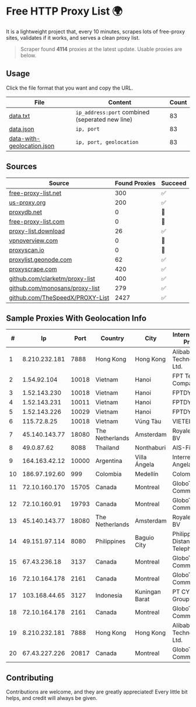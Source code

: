 
# Free HTTP Proxy List 🌍

It is a lightweight project that, every 10 minutes, scrapes lots of free-proxy sites, validates if it works, and serves a clean proxy list.


> Scraper found **4114** proxies at the latest update. Usable proxies are below.

## Usage

Click the file format that you want and copy the URL.


|File|Content|Count|
|----|-------|-----|
|[data.txt](https://raw.githubusercontent.com/themiralay/Proxy-List-World/master/data.txt)|`ip_address:port` combined (seperated new line)|83|
|[data.json](https://raw.githubusercontent.com/themiralay/Proxy-List-World/master/data.json)|`ip, port`|83|
|[data-with-geolocation.json](https://raw.githubusercontent.com/themiralay/Proxy-List-World/master/data-with-geolocation.json)|`ip, port, geolocation`|83|

## Sources

|Source|Found Proxies|Succeed|
|------|-------------|-------|
|[free-proxy-list.net](https://free-proxy-list.net)|300|✅|
|[us-proxy.org](https://www.us-proxy.org)|200|✅|
|[proxydb.net](http://proxydb.net)|0|🚫|
|[free-proxy-list.com](https://free-proxy-list.com/?page=&port=&type%5B%5D=http&type%5B%5D=https&up_time=0&search=Search)|0|🚫|
|[proxy-list.download](https://www.proxy-list.download/HTTP)|26|✅|
|[vpnoverview.com](https://vpnoverview.com/privacy/anonymous-browsing/free-proxy-servers)|0|🚫|
|[proxyscan.io](https://www.proxyscan.io)|0|🚫|
|[proxylist.geonode.com](https://proxylist.geonode.com/api/proxy-list?limit=300&page=1&sort_by=lastChecked&sort_type=desc&protocols=http,https)|62|✅|
|[proxyscrape.com](https://api.proxyscrape.com/v2/?request=displayproxies&protocol=http&timeout=10000&country=all&ssl=all&anonymity=all)|420|✅|
|[github.com/clarketm/proxy-list](https://raw.githubusercontent.com/clarketm/proxy-list/master/proxy-list-raw.txt)|400|✅|
|[github.com/monosans/proxy-list](https://raw.githubusercontent.com/monosans/proxy-list/main/proxies/http.txt)|279|✅|
|[github.com/TheSpeedX/PROXY-List](https://raw.githubusercontent.com/TheSpeedX/PROXY-List/master/http.txt)|2427|✅|


## Sample Proxies With Geolocation Info

|#|Ip|Port|Country|City|Internet Service Provider|
|-|--|----|-------|----|-------------------------|
|1|8.210.232.181|7888|Hong Kong|Hong Kong|Alibaba (US) Technology Co., Ltd.|
|2|1.54.92.104|10018|Vietnam|Hanoi|FPT Telecom Company|
|3|1.52.143.230|10018|Vietnam|Hanoi|FPTDYNAMICIP|
|4|1.52.143.231|10011|Vietnam|Hanoi|FPTDYNAMICIP|
|5|1.52.143.226|10029|Vietnam|Hanoi|FPTDYNAMICIP|
|6|115.72.8.25|10018|Vietnam|Vũng Tàu|VIETELmetro|
|7|45.140.143.77|18080|The Netherlands|Amsterdam|RoyaleHosting BV|
|8|49.0.87.62|8088|Thailand|Nonthaburi|AIS-Fibre|
|9|164.163.42.12|10000|Argentina|Villa Ángela|Interret Villa Angela SRL|
|10|186.97.192.60|999|Colombia|Medellín|Colombia Móvil|
|11|72.10.160.170|15705|Canada|Montreal|GloboTech Communications|
|12|72.10.160.91|19793|Canada|Montreal|GloboTech Communications|
|13|45.140.143.77|18080|The Netherlands|Amsterdam|RoyaleHosting BV|
|14|49.151.97.114|8080|Philippines|Baguio City|Philippine Long Distance Telephone Co.|
|15|67.43.236.18|3137|Canada|Montreal|GloboTech Communications|
|16|72.10.164.178|2161|Canada|Montreal|GloboTech Communications|
|17|103.168.44.65|3127|Indonesia|Kuningan Barat|PT CYB Media Group|
|18|72.10.164.178|2161|Canada|Montreal|GloboTech Communications|
|19|8.210.232.181|7888|Hong Kong|Hong Kong|Alibaba (US) Technology Co., Ltd.|
|20|67.43.227.226|20817|Canada|Montreal|GloboTech Communications|



## Contributing

Contributions are welcome, and they are greatly appreciated! Every
little bit helps, and credit will always be given.

